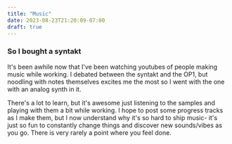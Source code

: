 ```yaml
---
title: "Music"
date: 2023-08-23T21:20:09-07:00
draft: true
---
```


### So I bought a syntakt

It's been awhile now that I've been watching youtubes of people making music while working. I debated between the syntakt and the OP1, but noodling with notes themselves excites me the most so I went with the one with an analog synth in it.

There's a lot to learn, but it's awesome just listening to the samples and playing with them a bit while working. I hope to post some progress tracks as I make them, but I now understand why it's so hard to ship music- it's just so fun to constantly change things and discover new sounds/vibes as you go. There is very rarely a point where you feel done.